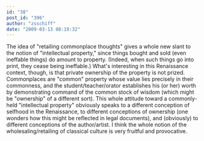 ```yaml
---
id: "38"
post_id: "396"
author: "zsschiff"
date: "2009-03-13 08:19:32"
---
```

The idea of "retailing commonplace thoughts" gives a whole new slant to the notion of "intellectual property," since things bought and sold (even ineffable things) do amount to property. (Indeed, when such things go into print, they cease being ineffable.) What's interesting in this Renaissance context, though, is that private ownership of the property is not prized. Commonplaces are "common" property whose value lies precisely in their commonness, and the student/teacher/orator establishes his (or her) worth by demonstrating command of the common stock of wisdom (which might be "ownership" of a different sort). This whole attitude toward a commonly-held "intellectual property" obviously speaks to a different conception of selfhood in the Renaissance, to different conceptions of ownership (one wonders how this might be reflected in legal documents), and (obviously) to different conceptions of the author/artist. I think the whole notion of the wholesaling/retailing of classical culture is very fruitful and provocative.
